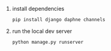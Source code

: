 1. install dependencies
   ```sh
   pip install django daphne channels
   ```
2. run the local dev server
   ```sh
   python manage.py runserver
   ```
